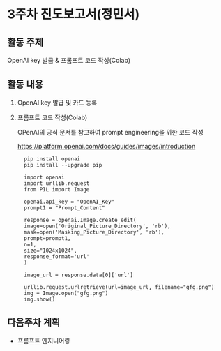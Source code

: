 # 3주차 진도보고서(정민서)
## 활동 주제
OpenAI key 발급 & 프롬프트 코드 작성(Colab)

## 활동 내용
1. OpenAI key 발급 및 카드 등록

2. 프롬프트 코드 작성(Colab)
   
   OPenAI의 공식 문서를 참고하여 prompt engineering을 위한 코드 작성
   
   https://platform.openai.com/docs/guides/images/introduction

         pip install openai
         pip install --upgrade pip

         import openai
         import urllib.request
         from PIL import Image

         openai.api_key = "OpenAI_Key"
         prompt1 = "Prompt_Content"

         response = openai.Image.create_edit(
         image=open('Original_Picture_Directory', 'rb'),
         mask=open('Masking_Picture_Directory', 'rb'),
         prompt=prompt1,
         n=1,
         size="1024x1024",
         response_format='url'
         )

         image_url = response.data[0]['url']

         urllib.request.urlretrieve(url=image_url, filename="gfg.png")
         img = Image.open("gfg.png")
         img.show()
   

     
## 다음주차 계획
- 프롬프트 엔지니어링
